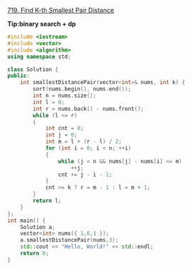 [719. Find K-th Smallest Pair Distance](https://leetcode.com/problems/find-k-th-smallest-pair-distance/description/)

**Tip:binary search + dp**

```cpp
#include <iostream>
#include <vector>
#include <algorithm>
using namespace std;

class Solution {
public:
	int smallestDistancePair(vector<int>& nums, int k) {
		sort(nums.begin(), nums.end());
		int n = nums.size();
		int l = 0;
		int r = nums.back() - nums.front();
		while (l <= r)
		{
			int cnt = 0;
			int j = 0;
			int m = l + (r - l) / 2;
			for (int i = 0; i < n; ++i)
			{
				while (j < n && nums[j] - nums[i] <= m) 
					++j;
				cnt += j - i - 1;
			}
			cnt >= k ? r = m - 1 : l = m + 1;
		}
		return l;
	}
};
int main() {
	Solution a;
	vector<int> nums({ 1,6,1 });
	a.smallestDistancePair(nums,3);
	std::cout << "Hello, World!" << std::endl;
	return 0;
}

```